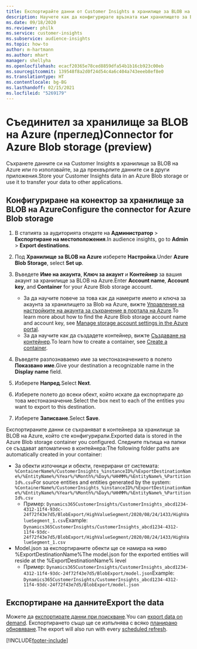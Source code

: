 ```yaml
---
title: Експортирайте данни от Customer Insights в хранилище за BLOB на Azure
description: Научете как да конфигурирате връзката към хранилището за BLOB на Azure.
ms.date: 09/18/2020
ms.reviewer: philk
ms.service: customer-insights
ms.subservice: audience-insights
ms.topic: how-to
author: m-hartmann
ms.author: mhart
manager: shellyha
ms.openlocfilehash: ecacf20365e78ced8859dfa54b1b16cb923c00eb
ms.sourcegitcommit: 139548f8a2d0f24d54c4a6c404a743eeeb8ef8e0
ms.translationtype: HT
ms.contentlocale: bg-BG
ms.lasthandoff: 02/15/2021
ms.locfileid: "5269179"
---
```

# <a name="connector-for-azure-blob-storage-preview"></a><span data-ttu-id="661a7-103">Съединител за хранилище за BLOB на Azure (преглед)</span><span class="sxs-lookup"><span data-stu-id="661a7-103">Connector for Azure Blob storage (preview)</span></span>

<span data-ttu-id="661a7-104">Съхранете данните си на Customer Insights в хранилище за BLOB на Azure или го използвайте, за да прехвърлите данните си в други приложения.</span><span class="sxs-lookup"><span data-stu-id="661a7-104">Store your Customer Insights data in an Azure Blob storage or use it to transfer your data to other applications.</span></span>

## <a name="configure-the-connector-for-azure-blob-storage"></a><span data-ttu-id="661a7-105">Конфигуриране на конектор за хранилище за BLOB на Azure</span><span class="sxs-lookup"><span data-stu-id="661a7-105">Configure the connector for Azure Blob storage</span></span>

1. <span data-ttu-id="661a7-106">В статията за аудиторията отидете на **Администратор** > **Експортиране на местоположения**.</span><span class="sxs-lookup"><span data-stu-id="661a7-106">In audience insights, go to **Admin** > **Export destinations**.</span></span>

1. <span data-ttu-id="661a7-107">Под **Хранилище за BLOB на Azure** изберете **Настройка**.</span><span class="sxs-lookup"><span data-stu-id="661a7-107">Under **Azure Blob Storage**, select **Set up**.</span></span>

1. <span data-ttu-id="661a7-108">Въведете **Име на акаунта**, **Ключ за акаунт** и **Контейнер** за вашия акаунт за хранилище за BLOB на Azure.</span><span class="sxs-lookup"><span data-stu-id="661a7-108">Enter **Account name**, **Account key**, and **Container** for your Azure Blob storage account.</span></span>
    - <span data-ttu-id="661a7-109">За да научите повече за това как да намерите името и ключа за акаунта за хранилището за Blob на Azure, вижте [Управление на настройките на акаунта за съхранение в портала на Azure](https://docs.microsoft.com/azure/storage/common/storage-account-manage).</span><span class="sxs-lookup"><span data-stu-id="661a7-109">To learn more about how to find the Azure Blob storage account name and account key, see [Manage storage account settings in the Azure portal](https://docs.microsoft.com/azure/storage/common/storage-account-manage).</span></span>
    - <span data-ttu-id="661a7-110">За да научите как да създадете контейнер, вижте [Създаване на контейнер](https://docs.microsoft.com/azure/storage/blobs/storage-quickstart-blobs-portal#create-a-container).</span><span class="sxs-lookup"><span data-stu-id="661a7-110">To learn how to create a container, see [Create a container](https://docs.microsoft.com/azure/storage/blobs/storage-quickstart-blobs-portal#create-a-container).</span></span>

1. <span data-ttu-id="661a7-111">Въведете разпознаваемо име за местоназначението в полето **Показвано име**.</span><span class="sxs-lookup"><span data-stu-id="661a7-111">Give your destination a recognizable name in the **Display name** field.</span></span>

1. <span data-ttu-id="661a7-112">Изберете **Напред**.</span><span class="sxs-lookup"><span data-stu-id="661a7-112">Select **Next**.</span></span>

1. <span data-ttu-id="661a7-113">Изберете полето до всеки обект, който искате да експортирате до това местоназначение.</span><span class="sxs-lookup"><span data-stu-id="661a7-113">Select the box next to each of the entities you want to export to this destination.</span></span>

1. <span data-ttu-id="661a7-114">Изберете **Записване**.</span><span class="sxs-lookup"><span data-stu-id="661a7-114">Select **Save**.</span></span>

<span data-ttu-id="661a7-115">Експортираните данни се съхраняват в контейнера за хранилище за BLOB на Azure, който сте конфигурирали.</span><span class="sxs-lookup"><span data-stu-id="661a7-115">Exported data is stored in the Azure Blob storage container you configured.</span></span> <span data-ttu-id="661a7-116">Следните пътища на папки се създават автоматично в контейнера:</span><span class="sxs-lookup"><span data-stu-id="661a7-116">The following folder paths are automatically created in your container:</span></span>

- <span data-ttu-id="661a7-117">За обекти източници и обекти, генерирани от системата: `%ContainerName%/CustomerInsights_%instanceID%/%ExportDestinationName%/%EntityName%/%Year%/%Month%/%Day%/%HHMM%/%EntityName%_%PartitionId%.csv`</span><span class="sxs-lookup"><span data-stu-id="661a7-117">For source entities and entities generated by the system: `%ContainerName%/CustomerInsights_%instanceID%/%ExportDestinationName%/%EntityName%/%Year%/%Month%/%Day%/%HHMM%/%EntityName%_%PartitionId%.csv`</span></span>
  - <span data-ttu-id="661a7-118">Пример: `Dynamics365CustomerInsights/CustomerInsights_abcd1234-4312-11f4-93dc-24f72f43e7d5/BlobExport/HighValueSegment/2020/08/24/1433/HighValueSegment_1.csv`</span><span class="sxs-lookup"><span data-stu-id="661a7-118">Example: `Dynamics365CustomerInsights/CustomerInsights_abcd1234-4312-11f4-93dc-24f72f43e7d5/BlobExport/HighValueSegment/2020/08/24/1433/HighValueSegment_1.csv`</span></span>
- <span data-ttu-id="661a7-119">Model.json за експортираните обекти ще се намира на ниво %ExportDestinationName%</span><span class="sxs-lookup"><span data-stu-id="661a7-119">The model.json for the exported entities will reside at the %ExportDestinationName% level</span></span>
  - <span data-ttu-id="661a7-120">Пример: `Dynamics365CustomerInsights/CustomerInsights_abcd1234-4312-11f4-93dc-24f72f43e7d5/BlobExport/model.json`</span><span class="sxs-lookup"><span data-stu-id="661a7-120">Example: `Dynamics365CustomerInsights/CustomerInsights_abcd1234-4312-11f4-93dc-24f72f43e7d5/BlobExport/model.json`</span></span>

## <a name="export-the-data"></a><span data-ttu-id="661a7-121">Експортиране на данните</span><span class="sxs-lookup"><span data-stu-id="661a7-121">Export the data</span></span>

<span data-ttu-id="661a7-122">Можете да [експортирате данни при поискване](export-destinations.md#export-data-on-demand).</span><span class="sxs-lookup"><span data-stu-id="661a7-122">You can [export data on demand](export-destinations.md#export-data-on-demand).</span></span> <span data-ttu-id="661a7-123">Експортирането също ще се изпълнява с всяко [планирано обновяване](system.md#schedule-tab).</span><span class="sxs-lookup"><span data-stu-id="661a7-123">The export will also run with every [scheduled refresh](system.md#schedule-tab).</span></span>


[!INCLUDE[footer-include](../includes/footer-banner.md)]